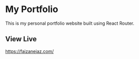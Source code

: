 # My Portfolio

This is my personal portfolio website built using React Router.

## View Live

https://faizanejaz.com/
